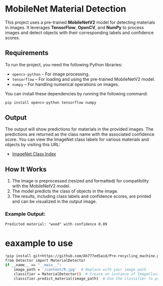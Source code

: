 
# MobileNet Material Detection

This project uses a pre-trained **MobileNetV2** model for detecting materials in images. It leverages **TensorFlow**, **OpenCV**, and **NumPy** to process images and detect objects with their corresponding labels and confidence scores.

## Requirements

To run the project, you need the following Python libraries:

- `opencv-python` – For image processing.
- `tensorflow` – For loading and using the pre-trained MobileNetV2 model.
- `numpy` – For handling numerical operations on images.

You can install these dependencies by running the following command:

```bash
pip install opencv-python tensorflow numpy
```

## Output

The output will show predictions for materials in the provided images. The predictions are returned as the class name with the associated confidence score. You can view the ImageNet class labels for various materials and objects by visiting this URL:

- [ImageNet Class Index](https://storage.googleapis.com/download.tensorflow.org/data/imagenet_class_index.json)

## How It Works

1. The image is preprocessed (resized and formatted) for compatibility with the MobileNetV2 model.
2. The model predicts the class of objects in the image.
3. The results, including class labels and confidence scores, are printed and can be visualized in the output image.

### Example Output:
```text
Predicted material: "wood" with confidence 0.89
```



# eaxample to use
```bash
!pip install git+https://github.com/Ah777edSaid/Pre-recycling_machine.git
from Detector import MaterialDetector
if __name__ == "__main__":
    image_path = '/content/R.jpg'  # Replace with your image path
    classifier = MaterialDetector()  # Create an instance of ImageClassifier
    classifier.predict_material(image_path)  # Use the classifier to predict
```

